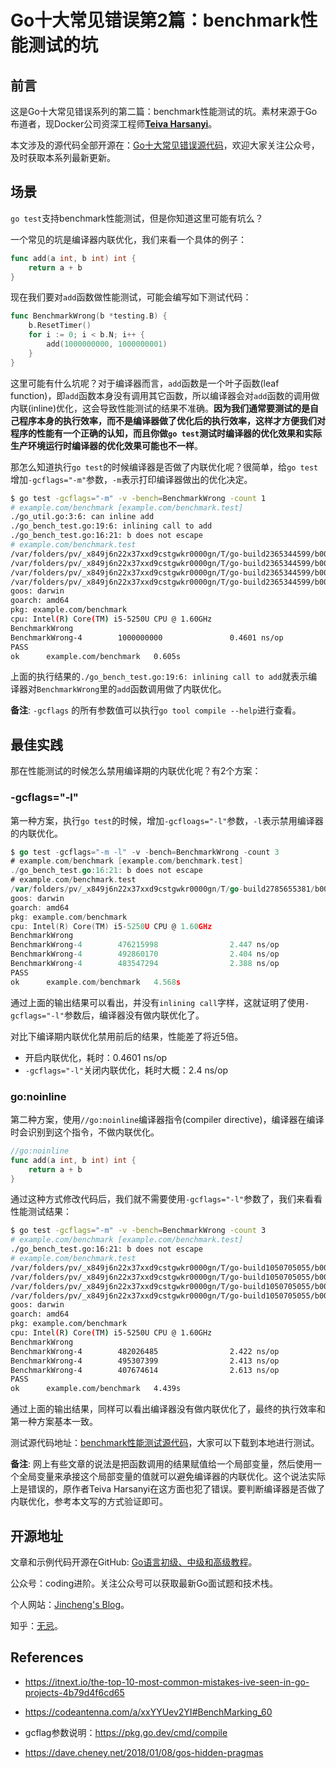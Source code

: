 # Go十大常见错误第2篇：benchmark性能测试的坑

## 前言

这是Go十大常见错误系列的第二篇：benchmark性能测试的坑。素材来源于Go布道者，现Docker公司资深工程师[**Teiva Harsanyi**](https://teivah.medium.com/)。

本文涉及的源代码全部开源在：[Go十大常见错误源代码](https://github.com/jincheng9/go-tutorial/tree/main/workspace/senior/p28)，欢迎大家关注公众号，及时获取本系列最新更新。



## 场景

`go test`支持benchmark性能测试，但是你知道这里可能有坑么？

一个常见的坑是编译器内联优化，我们来看一个具体的例子：

```go
func add(a int, b int) int {
	return a + b
}
```

现在我们要对`add`函数做性能测试，可能会编写如下测试代码：

```go
func BenchmarkWrong(b *testing.B) {
	b.ResetTimer()
	for i := 0; i < b.N; i++ {
		add(1000000000, 1000000001)
	}
}
```

这里可能有什么坑呢？对于编译器而言，`add`函数是一个叶子函数(leaf function)，即`add`函数本身没有调用其它函数，所以编译器会对`add`函数的调用做内联(inline)优化，这会导致性能测试的结果不准确。**因为我们通常要测试的是自己程序本身的执行效率，而不是编译器做了优化后的执行效率，这样才方便我们对程序的性能有一个正确的认知，而且你做`go test`测试时编译器的优化效果和实际生产环境运行时编译器的优化效果可能也不一样**。



那怎么知道执行`go test`的时候编译器是否做了内联优化呢？很简单，给`go test`增加`-gcflags="-m"`参数，`-m`表示打印编译器做出的优化决定。

```bash
$ go test -gcflags="-m" -v -bench=BenchmarkWrong -count 1
# example.com/benchmark [example.com/benchmark.test]
./go_util.go:3:6: can inline add
./go_bench_test.go:19:6: inlining call to add
./go_bench_test.go:16:21: b does not escape
# example.com/benchmark.test
/var/folders/pv/_x849j6n22x37xxd9cstgwkr0000gn/T/go-build2365344599/b001/_testmain.go:33:6: can inline init.0
/var/folders/pv/_x849j6n22x37xxd9cstgwkr0000gn/T/go-build2365344599/b001/_testmain.go:41:24: inlining call to testing.MainStart
/var/folders/pv/_x849j6n22x37xxd9cstgwkr0000gn/T/go-build2365344599/b001/_testmain.go:41:42: testdeps.TestDeps{} escapes to heap
/var/folders/pv/_x849j6n22x37xxd9cstgwkr0000gn/T/go-build2365344599/b001/_testmain.go:41:24: &testing.M{...} escapes to heap
goos: darwin
goarch: amd64
pkg: example.com/benchmark
cpu: Intel(R) Core(TM) i5-5250U CPU @ 1.60GHz
BenchmarkWrong
BenchmarkWrong-4        1000000000               0.4601 ns/op
PASS
ok      example.com/benchmark   0.605s
```

上面的执行结果的`./go_bench_test.go:19:6: inlining call to add`就表示编译器对`BenchmarkWrong`里的`add`函数调用做了内联优化。

**备注**: `-gcflags` 的所有参数值可以执行`go tool compile --help`进行查看。



## 最佳实践

那在性能测试的时候怎么禁用编译期的内联优化呢？有2个方案：

### -gcflags="-l"

第一种方案，执行`go test`的时候，增加`-gcfloags="-l"`参数，`-l`表示禁用编译器的内联优化。

```go
$ go test -gcflags="-m -l" -v -bench=BenchmarkWrong -count 3
# example.com/benchmark [example.com/benchmark.test]
./go_bench_test.go:16:21: b does not escape
# example.com/benchmark.test
/var/folders/pv/_x849j6n22x37xxd9cstgwkr0000gn/T/go-build2785655381/b001/_testmain.go:41:42: testdeps.TestDeps{} escapes to heap
goos: darwin
goarch: amd64
pkg: example.com/benchmark
cpu: Intel(R) Core(TM) i5-5250U CPU @ 1.60GHz
BenchmarkWrong
BenchmarkWrong-4        476215998                2.447 ns/op
BenchmarkWrong-4        492860170                2.404 ns/op
BenchmarkWrong-4        483547294                2.388 ns/op
PASS
ok      example.com/benchmark   4.568s
```

通过上面的输出结果可以看出，并没有`inlining call`字样，这就证明了使用`-gcflags="-l"`参数后，编译器没有做内联优化了。

对比下编译期内联优化禁用前后的结果，性能差了将近5倍。

* 开启内联优化，耗时：0.4601 ns/op
* `-gcflags="-l"`关闭内联优化，耗时大概：2.4 ns/op



### go:noinline

第二种方案，使用`//go:noinline`编译器指令(compiler directive)，编译器在编译时会识别到这个指令，不做内联优化。

```go
//go:noinline
func add(a int, b int) int {
	return a + b
}
```

通过这种方式修改代码后，我们就不需要使用`-gcflags="-l"`参数了，我们来看看性能测试结果：

```bash
$ go test -gcflags="-m" -v -bench=BenchmarkWrong -count 3
# example.com/benchmark [example.com/benchmark.test]
./go_bench_test.go:16:21: b does not escape
# example.com/benchmark.test
/var/folders/pv/_x849j6n22x37xxd9cstgwkr0000gn/T/go-build1050705055/b001/_testmain.go:33:6: can inline init.0
/var/folders/pv/_x849j6n22x37xxd9cstgwkr0000gn/T/go-build1050705055/b001/_testmain.go:41:24: inlining call to testing.MainStart
/var/folders/pv/_x849j6n22x37xxd9cstgwkr0000gn/T/go-build1050705055/b001/_testmain.go:41:42: testdeps.TestDeps{} escapes to heap
/var/folders/pv/_x849j6n22x37xxd9cstgwkr0000gn/T/go-build1050705055/b001/_testmain.go:41:24: &testing.M{...} escapes to heap
goos: darwin
goarch: amd64
pkg: example.com/benchmark
cpu: Intel(R) Core(TM) i5-5250U CPU @ 1.60GHz
BenchmarkWrong
BenchmarkWrong-4        482026485                2.422 ns/op
BenchmarkWrong-4        495307399                2.413 ns/op
BenchmarkWrong-4        407674614                2.613 ns/op
PASS
ok      example.com/benchmark   4.439s
```

通过上面的输出结果，同样可以看出编译器没有做内联优化了，最终的执行效率和第一种方案基本一致。

测试源代码地址：[benchmark性能测试源代码](https://github.com/jincheng9/go-tutorial/tree/main/workspace/senior/p28/benchmark)，大家可以下载到本地进行测试。



**备注**: 网上有些文章的说法是把函数调用的结果赋值给一个局部变量，然后使用一个全局变量来承接这个局部变量的值就可以避免编译器的内联优化。这个说法实际上是错误的，原作者Teiva Harsanyi在这方面也犯了错误。要判断编译器是否做了内联优化，参考本文写的方式验证即可。



## 开源地址

文章和示例代码开源在GitHub: [Go语言初级、中级和高级教程](https://github.com/jincheng9/go-tutorial)。

公众号：coding进阶。关注公众号可以获取最新Go面试题和技术栈。

个人网站：[Jincheng's Blog](https://jincheng9.github.io/)。

知乎：[无忌](https://www.zhihu.com/people/thucuhkwuji)。



## References

* https://itnext.io/the-top-10-most-common-mistakes-ive-seen-in-go-projects-4b79d4f6cd65

* https://codeantenna.com/a/xxYYUev2YI#BenchMarking_60

* gcflag参数说明：https://pkg.go.dev/cmd/compile

* https://dave.cheney.net/2018/01/08/gos-hidden-pragmas

  